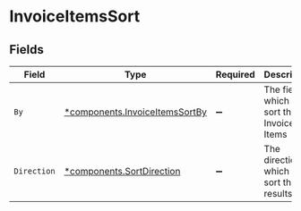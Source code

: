 # InvoiceItemsSort


## Fields

| Field                                                                           | Type                                                                            | Required                                                                        | Description                                                                     | Example                                                                         |
| ------------------------------------------------------------------------------- | ------------------------------------------------------------------------------- | ------------------------------------------------------------------------------- | ------------------------------------------------------------------------------- | ------------------------------------------------------------------------------- |
| `By`                                                                            | [*components.InvoiceItemsSortBy](../../models/components/invoiceitemssortby.md) | :heavy_minus_sign:                                                              | The field on which to sort the Invoice Items                                    | updated_at                                                                      |
| `Direction`                                                                     | [*components.SortDirection](../../models/components/sortdirection.md)           | :heavy_minus_sign:                                                              | The direction in which to sort the results                                      |                                                                                 |